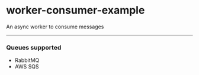 # worker-consumer-example
An async worker to consume messages

---

### Queues supported

- RabbitMQ
- AWS SQS
